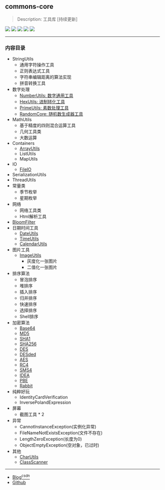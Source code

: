 ## commons-core
> Description: 工具库 [持续更新]

![](https://img.shields.io/badge/java-1.8-brightgreen.svg)
![](https://img.shields.io/badge/maven-3.6.1-orangered.svg)
![](https://img.shields.io/badge/ide-IntelliJ%20IDEA-rosybrown.svg)
![](https://img.shields.io/badge/junit-4.11-darksalmon.svg)
![](https://img.shields.io/badge/version-2.1.3-cornflowerblue.svg)

----------------------------------------------

### 内容目录

- StringUtils
    - 通用字符操作工具
    - 正则表达式工具
    - 字符串编辑距离的算法实现
    - 拼音转换工具
- 数字处理
    - [NumberUtils: 数字通用工具](src/main/java/pers/hai/util/commons/nums/NumberUtils.java)
    - [HexUtils: 进制转化工具](src/main/java/pers/hai/util/commons/nums/HexUtils.java)
    - [PrimeUtils: 素数处理工具](src/main/java/pers/hai/util/commons/nums/PrimeUtils.java)
    - [RandomCore: 随机数生成器工具](src/main/java/pers/hai/util/commons/nums/RandomCore.java)
- MathUtils
    - 基于精度的四则混合运算工具
    - 几何工具类
    - 大数运算
- Containers
    - [ArrayUtils](src/main/java/pers/hai/util/commons/containers/ArrayUtils.java)
    - ListUtils
    - MapUtils
- IO
    - [FileIO](src/main/java/pers/hai/util/commons/io/FileIO.java)
- SerializationUtils
- ThreadUtils
- 常量类
    - 季节枚举
    - 星期枚举
- 网络
  - 网络工具类
  - Html解析工具
- [BloomFilter](src/main/java/pers/hai/util/commons/filter/BloomFilter.java)
- 日期时间工具
    - [DateUtils](src/main/java/pers/hai/util/commons/datetime/DateUtils.java)
    - [TimeUtils](src/main/java/pers/hai/util/commons/datetime/TimeUtils.java)
    - [CalendarUtils](src/main/java/pers/hai/util/commons/datetime/CalendarUtils.java)
- 图片工具
    - [ImageUtils](src/main/java/pers/hai/util/commons/image/ImageUtils.java)
        - 灰度化一张图片
        - 二值化一张图片
- 排序算法
    - 冒泡排序
    - 堆排序
    - 插入排序
    - 归并排序
    - 快速排序
    - 选择排序
    - Shell排序
- 加密算法
    - [Base64](src/main/java/pers/hai/util/commons/encrypt/Base64.java)
    - [MD5](src/main/java/pers/hai/util/commons/encrypt/MD5.java)
    - [SHA1](src/main/java/pers/hai/util/commons/encrypt/SHA1.java)
    - [SHA256](src/main/java/pers/hai/util/commons/encrypt/SHA256.java)
    - [DES](src/main/java/pers/hai/util/commons/encrypt/DES.java)
    - [DESded](src/main/java/pers/hai/util/commons/encrypt/DESede.java)
    - [AES](src/main/java/pers/hai/util/commons/encrypt/AES.java)
    - [RC4](src/main/java/pers/hai/util/commons/encrypt/RC4.java)
    - [SMS4](src/main/java/pers/hai/util/commons/encrypt/SMS4.java)
    - [IDEA](src/main/java/pers/hai/util/commons/encrypt/IDEA.java)
    - [PBE](src/main/java/pers/hai/util/commons/encrypt/PBE.java)
    - [Rabbit](src/main/java/pers/hai/util/commons/encrypt/Rabbit.java)
- 纯粹好玩
    - IdentityCardVerification
    - InversePolandExpression
- 屏幕
    - 截图工具 * 2
- 异常
    - CannotInstanceException(实例化异常)
    - FileNameNotExistsException(文件不存在)
    - LengthZeroException(长度为0)
    - ObjectEmptyException(空对象，已过时)
- 其他
    - [CharUtils](src/main/java/pers/hai/util/commons/CharUtils.java)
    - [ClassScanner](src/main/java/pers/hai/util/commons/scan/ClassScanner.java)

----------------------------------------------

- [Blog<sup>csdn</sup>](https://qwhai.blog.csdn.net/)
- [Github](https://github.com/qwhaib)